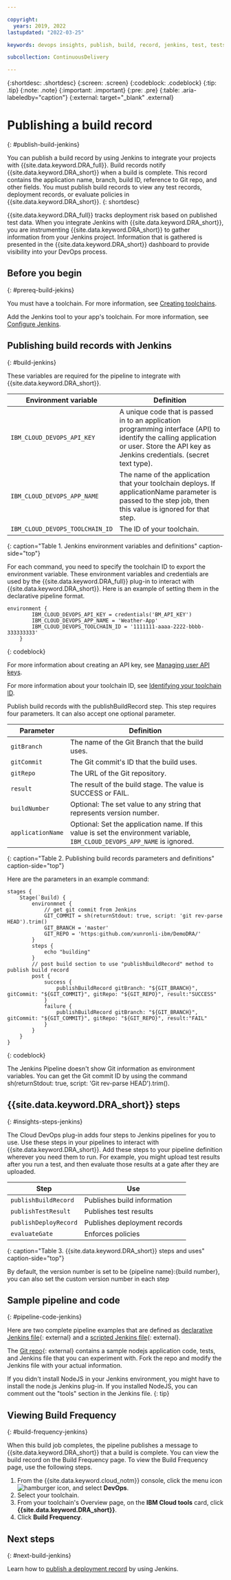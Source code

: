 ```yaml
---

copyright:
  years: 2019, 2022
lastupdated: "2022-03-25"

keywords: devops insights, publish, build, record, jenkins, test, tests, app, dashboard

subcollection: ContinuousDelivery

---
```


{:shortdesc: .shortdesc}
{:screen: .screen}
{:codeblock: .codeblock}
{:tip: .tip}
{:note: .note}
{:important: .important}
{:pre: .pre}
{:table: .aria-labeledby="caption"}
{:external: target="_blank" .external}

# Publishing a build record
{: #publish-build-jenkins}

You can publish a build record by using Jenkins to integrate your projects with {{site.data.keyword.DRA_full}}. Build records notify {{site.data.keyword.DRA_short}} when a build is complete. This record contains the application name, branch, build ID, reference to Git repo, and other fields. You must publish build records to view any test records, deployment records, or evaluate policies in {{site.data.keyword.DRA_short}}. 
{: shortdesc}

{{site.data.keyword.DRA_full}} tracks deployment risk based on published test data. When you integrate Jenkins with {{site.data.keyword.DRA_short}}, you are instrumenting {{site.data.keyword.DRA_short}} to gather information from your Jenkins project. Information that is gathered is presented in the {{site.data.keyword.DRA_short}} dashboard to provide visibility into your DevOps process. 


## Before you begin
{: #prereq-build-jekins}

You must have a toolchain. For more information, see [Creating toolchains](/docs/ContinuousDelivery?topic=ContinuousDelivery-toolchains_getting_started). 

Add the Jenkins tool to your app's toolchain. For more information, see [Configure Jenkins](/docs/services/ContinuousDelivery?topic=ContinuousDelivery-jenkins). 


## Publishing build records with Jenkins 
{: #build-jenkins}

These variables are required for the pipeline to integrate with {{site.data.keyword.DRA_short}}.

| Environment variable            | Definition                | 
|---------------------------------|---------------------------|
| `IBM_CLOUD_DEVOPS_API_KEY`      | A unique code that is passed in to an application programming interface (API) to identify the calling application or user. Store the API key as Jenkins credentials. (secret text type). |
| `IBM_CLOUD_DEVOPS_APP_NAME`     | The name of the application that your toolchain deploys. If applicationName parameter is passed to the step job, then this value is ignored for that step. |
| `IBM_CLOUD_DEVOPS_TOOLCHAIN_ID` | The ID of your toolchain. |
{: caption="Table 1. Jenkins environment variables and definitions" caption-side="top"}

For each command, you need to specify the toolchain ID to export the environment variable. These environment variables and credentials are used by the {{site.data.keyword.DRA_full}} plug-in to interact with {{site.data.keyword.DRA_short}}. Here is an example of setting them in the declarative pipeline format.

```text
environment {
        IBM_CLOUD_DEVOPS_API_KEY = credentials('BM_API_KEY')
        IBM_CLOUD_DEVOPS_APP_NAME = 'Weather-App'
        IBM_CLOUD_DEVOPS_TOOLCHAIN_ID = '1111111-aaaa-2222-bbbb-333333333'
    }
```
{: codeblock}

For more information about creating an API key, see [Managing user API keys](/docs/services/account?topic=account-userapikey).

For more information about your toolchain ID, see [Identifying your toolchain ID](/docs/ContinuousDelivery?topic=ContinuousDelivery-aggregating-multiple-sources). 

Publish build records with the publishBuildRecord step. This step requires four parameters. It can also accept one optional parameter. 

| Parameter         | Definition                                                                                                                   |
|-------------------|------------------------------------------------------------------------------------------------------------------------------|
| `gitBranch`       | The name of the Git Branch that the build uses.                                                                              |
| `gitCommit`       | The Git commit's ID that the build uses.                                                                                       |
| `gitRepo`         | The URL of the Git repository.                                                                                               |
| `result`          | The result of the build stage. The value is SUCCESS or FAIL.                                                                 |
| `buildNumber`     | Optional: The set value to any string that represents version number.                                                         |
| `applicationName` | Optional: Set the application name. If this value is set the environment variable, `IBM_CLOUD_DEVOPS_APP_NAME` is ignored.   |
{: caption="Table 2. Publishing build records parameters and definitions" caption-side="top"}

Here are the parameters in an example command:

```text
stages {
    Stage(`Build) {
        environmnet {
            // get git commit from Jenkins
            GIT_COMMIT = sh(returnStdout: true, script: 'git rev-parse HEAD').trim()
            GIT_BRANCH = 'master'
            GIT_REPO = 'https:github.com/xunronli-ibm/DemoDRA/'
        }
        steps {
            echo "building"
        }
        // post build section to use "publishBuildRecord" method to publish build record
        post {
            success {
                publishBuildRecord gitBranch: "${GIT_BRANCH}", gitCommit: "${GIT_COMMIT}", gitRepo: "${GIT_REPO}", result:"SUCCESS"
            }
            failure {
                publishBuildRecord gitBranch: "${GIT_BRANCH}", gitCommit: "${GIT_COMMIT}", gitRepo: "${GIT_REPO}", result:"FAIL"
            }
        }
    }
}
```
{: codeblock}

The Jenkins Pipeline doesn't show Git information as environment variables. You can get the Git commit ID by using the command sh(returnStdout: true, script: 'Git rev-parse HEAD').trim().


## {{site.data.keyword.DRA_short}} steps
{: #insights-steps-jenkins}

The Cloud DevOps plug-in adds four steps to Jenkins pipelines for you to use. Use these steps in your pipelines to interact with {{site.data.keyword.DRA_short}}. Add these steps to your pipeline definition wherever you need them to run. For example, you might upload test results after you run a test, and then evaluate those results at a gate after they are uploaded.

| Step                  | Use                          |
|-----------------------|------------------------------|
| `publishBuildRecord`  | Publishes build information  |
| `publishTestResult`   | Publishes test results       |
| `publishDeployRecord` | Publishes deployment records |
| `evaluateGate`        | Enforces policies            |
{: caption="Table 3. {{site.data.keyword.DRA_short}} steps and uses" caption-side="top"}

By default, the version number is set to be {pipeline name}:{build number}, you can also set the custom version number in each step


## Sample pipeline and code
{: #pipeline-code-jenkins}

Here are two complete pipeline examples that are defined as [declarative Jenkins file](https://github.com/jenkinsci/ibm-cloud-devops-plugin/blob/master/Declarative-Jenkinsfile){: external} and a [scripted Jenkins file](https://github.com/jenkinsci/ibm-cloud-devops-plugin/blob/master/Scripted-Jenkinsfile){: external}. 

The [Git repo](https://github.com/devops-insights/DemoDRA){: external} contains a sample nodejs application code, tests, and Jenkins file that you can experiment with. Fork the repo and modify the Jenkins file with your actual information. 

If you didn't install NodeJS in your Jenkins environment, you might have to install the node.js Jenkins plug-in. If you installed NodeJS, you can comment out the "tools" section in the Jenkins file.
{: tip}


## Viewing Build Frequency
{: #build-frequency-jenkins}

When this build job completes, the pipeline publishes a message to {{site.data.keyword.DRA_short}} that a build is complete. You can view the build record on the Build Frequency page. To view the Build Frequency page, use the following steps. 

1. From the {{site.data.keyword.cloud_notm}} console, click the menu icon ![hamburger icon](images/icon_hamburger.svg), and select **DevOps**. 
2. Select your toolchain.
3. From your toolchain's Overview page, on the **IBM Cloud tools** card, click **{{site.data.keyword.DRA_short}}**.
4. Click **Build Frequency**.  

## Next steps
{: #next-build-jenkins}

Learn how to [publish a deployment record](/docs/ContinuousDelivery?topic=ContinuousDelivery-publish-deploy-jenkins) by using Jenkins.
